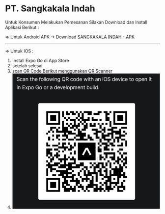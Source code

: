 
# PT. Sangkakala Indah 
Untuk Konsumen Melakukan Pemesanan Silakan Download dan Install Aplikasi Berikut : 

=> Untuk Android APK -> Download [SANGKAKALA INDAH - APK](https://raw.githubusercontent.com/sarisibarani/sarisibarani.github.io/main/sari-skripsi.apk)
<br>
<hr>

=> Untuk IOS : 
1. Install Expo Go di App Store
2. setelah selesai
3. scan QR Code Berikut menggunakan QR Scanner
4. ![alt text](ios.png)

